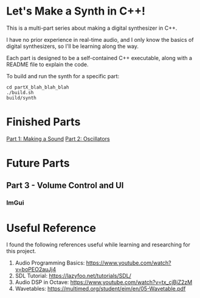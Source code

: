 # Let's Make a Synth in C++!

This is a multi-part series about making a digital synthesizer in C++.

I have no prior experience in real-time audio, and I only know the basics
of digital synthesizers, so I'll be learning along the way.

Each part is designed to be a self-contained C++ executable, along with
a README file to explain the code.

To build and run the synth for a specific part:

```
cd partX_blah_blah_blah
./build.sh
build/synth
```

# Finished Parts

[Part 1:  Making a Sound](part1_make_a_sound)
[Part 2:  Oscillators](part2_oscillators)

# Future Parts

## Part 3 - Volume Control and UI

### ImGui

# Useful Reference

I found the following references useful while learning and researching for
this project.

1. Audio Programming Basics: <https://www.youtube.com/watch?v=boPEO2auJj4>
1. SDL Tutorial: <https://lazyfoo.net/tutorials/SDL/>
1. Audio DSP in Octave: <https://www.youtube.com/watch?v=tx_cjBjZ2zM>
1. Wavetables: <https://multimed.org/student/eim/en/05-Wavetable.pdf>
